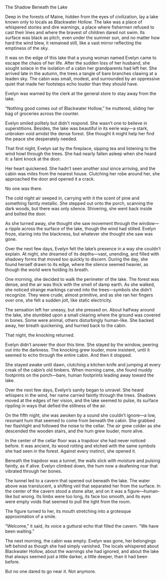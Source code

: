 The Shadow Beneath the Lake

Deep in the forests of Maine, hidden from the eyes of civilization, lay a lake known only to locals as Blackwater Hollow. The lake was a place of whispered stories and dire warnings, a place where fishermen refused to cast their lines and where the bravest of children dared not swim. Its surface was black as pitch, even under the summer sun, and no matter how hard the wind blew, it remained still, like a vast mirror reflecting the emptiness of the sky.

It was on the edge of this lake that a young woman named Evelyn came to escape the chaos of her life. After the sudden loss of her husband, she sought solace in the isolation of a cabin her grandparents had left her. She arrived late in the autumn, the trees a tangle of bare branches clawing at a leaden sky. The cabin was small, modest, and surrounded by an oppressive quiet that made her footsteps echo louder than they should have.

Evelyn was warned by the clerk at the general store to stay away from the lake.

“Nothing good comes out of Blackwater Hollow,” he muttered, sliding her bag of groceries across the counter.

Evelyn smiled politely but didn’t respond. She wasn’t one to believe in superstitions. Besides, the lake was beautiful in its eerie way—a stark, unbroken void amidst the dense forest. She thought it might help her find the peace she desperately needed.

That first night, Evelyn sat by the fireplace, sipping tea and listening to the wind howl through the trees. She had nearly fallen asleep when she heard it: a faint knock at the door.

Her heart quickened. She hadn’t seen another soul since arriving, and the cabin was miles from the nearest house. Clutching her robe around her, she approached the door and opened it a crack.

No one was there.

The cold night air seeped in, carrying with it the scent of pine and something faintly metallic. She stepped out onto the porch, scanning the dark woods, but there was only silence. Shivering, she went back inside and bolted the door.

As she turned away, she thought she saw movement through the window—a ripple across the surface of the lake, though the wind had stilled. Evelyn froze, staring into the blackness, but whatever she thought she saw was gone.

Over the next few days, Evelyn felt the lake’s presence in a way she couldn’t explain. At night, she dreamed of its depths—vast, unending, and filled with shadowy forms that moved too quickly to discern. During the day, she found herself drawn to its edge, where the silence seemed heavier, as though the world were holding its breath.

One morning, she decided to walk the perimeter of the lake. The forest was dense, and the air was thick with the smell of damp earth. As she walked, she noticed strange markings carved into the trees—symbols she didn’t recognize. They were crude, almost primitive, and as she ran her fingers over one, she felt a sudden jolt, like static electricity.

The sensation left her uneasy, but she pressed on. About halfway around the lake, she stumbled upon a small clearing where the ground was covered in bones. Some were animal, others disturbingly human-like. She backed away, her breath quickening, and hurried back to the cabin.

That night, the knocking returned.

Evelyn didn’t answer the door this time. She stayed by the window, peering out into the darkness. The knocking grew louder, more insistent, until it seemed to echo through the entire cabin. And then it stopped.

She stayed awake until dawn, clutching a kitchen knife and jumping at every creak of the cabin’s old timbers. When morning came, she found muddy footprints on the porch—bare, human footprints leading away toward the lake.

Over the next few days, Evelyn’s sanity began to unravel. She heard whispers in the wind, her name carried faintly through the trees. Shadows moved at the edges of her vision, and the lake seemed to pulse, its surface rippling in ways that defied the stillness of the air.

On the fifth night, she was awoken by a sound she couldn’t ignore—a low, resonant hum that seemed to come from beneath the cabin. She grabbed her flashlight and followed the noise to the cellar. The air grew colder as she descended the wooden stairs, and the hum grew louder, more alive.

In the center of the cellar floor was a trapdoor she had never noticed before. It was ancient, its wood rotting and etched with the same symbols she had seen in the forest. Against every instinct, she opened it.

Beneath the trapdoor was a tunnel, the walls slick with moisture and pulsing faintly, as if alive. Evelyn climbed down, the hum now a deafening roar that vibrated through her bones.

The tunnel led to a cavern that opened out beneath the lake. The water above was translucent, a shifting veil that separated her from the surface. In the center of the cavern stood a stone altar, and on it was a figure—human-like but wrong. Its limbs were too long, its face too smooth, and its eyes were empty voids that seemed to pull the light from the room.

The figure turned to her, its mouth stretching into a grotesque approximation of a smile.

“Welcome,” it said, its voice a guttural echo that filled the cavern. “We have been waiting.”

The next morning, the cabin was empty. Evelyn was gone, her belongings left behind as though she had simply vanished. The locals whispered about Blackwater Hollow, about the warnings she had ignored, and about the lake that always seemed just a little darker, a little deeper, than it had been before.

But no one dared to go near it. Not anymore.